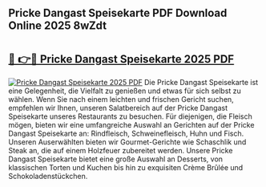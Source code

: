 ## Pricke Dangast Speisekarte PDF Download Online 2025 8wZdt

# <h2><a href="http://gc7azf.nevu.top/?p=Pricke+Dangast+Speisekarte">🔗 👉🔴 Pricke Dangast Speisekarte 2025 PDF</a></h2>

[![Pricke Dangast Speisekarte 2025 PDF](https://i.imgur.com/dBaPXMq.png)](http://gc7azf.nevu.top/?p=Pricke+Dangast+Speisekarte)
Die Pricke Dangast Speisekarte ist eine Gelegenheit, die Vielfalt zu genießen und etwas für sich selbst zu wählen. Wenn Sie nach einem leichten und frischen Gericht suchen, empfehlen wir Ihnen, unseren Salatbereich auf der Pricke Dangast Speisekarte unseres Restaurants zu besuchen. Für diejenigen, die Fleisch mögen, bieten wir eine umfangreiche Auswahl an Gerichten auf der Pricke Dangast Speisekarte an: Rindfleisch, Schweinefleisch, Huhn und Fisch. Unseren Auserwählten bieten wir Gourmet-Gerichte wie Schaschlik und Steak an, die auf einem Holzfeuer zubereitet werden. Unsere Pricke Dangast Speisekarte bietet eine große Auswahl an Desserts, von klassischen Torten und Kuchen bis hin zu exquisiten Crème Brûlée und Schokoladenstückchen.

